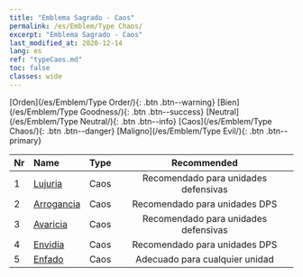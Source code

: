 ```yaml
---
title: "Emblema Sagrado - Caos"
permalink: /es/Emblem/Type Chaos/
excerpt: "Emblema Sagrado - Caos"
last_modified_at: 2020-12-14
lang: es
ref: "typeCaos.md"
toc: false
classes: wide
---
```


  [Orden](/es/Emblem/Type Order/){: .btn .btn--warning}   [Bien](/es/Emblem/Type Goodness/){: .btn .btn--success}   [Neutral](/es/Emblem/Type Neutral/){: .btn .btn--info}   [Caos](/es/Emblem/Type Chaos/){: .btn .btn--danger}   [Maligno](/es/Emblem/Type Evil/){: .btn .btn--primary} 

  |  Nr  |             Name            |    Type    |   Recommended   |
  |:-----|:----------------------------|:-----------|:---------------:|
  | 1 | [Lujuria](/es/Emblem/Lust/) | Caos | Recomendado para unidades defensivas | 
  | 2 | [Arrogancia](/es/Emblem/Arrogance/) | Caos | Recomendado para unidades DPS | 
  | 3 | [Avaricia](/es/Emblem/Greed/) | Caos | Recomendado para unidades defensivas | 
  | 4 | [Envidia](/es/Emblem/Jealousy/) | Caos | Recomendado para unidades DPS | 
  | 5 | [Enfado](/es/Emblem/Anger/) | Caos | Adecuado para cualquier unidad | 
